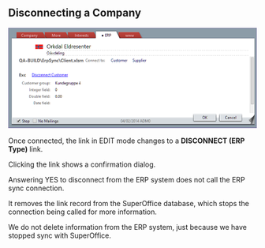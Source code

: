 <properties date="2016-05-11"
SortOrder="20"
/>

Disconnecting a Company
-----------------------

![](disconnect.png)

Once connected, the link in EDIT mode changes to a **DISCONNECT (ERP Type)** link.

Clicking the link shows a confirmation dialog.

Answering YES to disconnect from the ERP system does not call the ERP sync connection.

It removes the link record from the SuperOffice database, which stops the connection being called for more information.

We do not delete information from the ERP system, just because we have stopped sync with SuperOffice.
